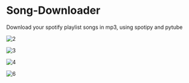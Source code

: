 # Song-Downloader
Download your spotify playlist songs in mp3, using spotipy and pytube 

![2](https://github.com/user-attachments/assets/b41be614-9f2d-4333-ac62-103f8c9e1704)


![3](https://github.com/user-attachments/assets/0e9a1c4a-2daa-4df2-83ef-e7ba0af66068)


![4](https://github.com/user-attachments/assets/626a12bf-1e80-4c44-b6be-ae1784ea7d60)


![6](https://github.com/user-attachments/assets/404ce158-9aee-4db3-b8fe-9e61ac17448b)
